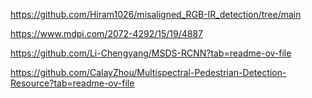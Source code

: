 https://github.com/Hiram1026/misaligned_RGB-IR_detection/tree/main

https://www.mdpi.com/2072-4292/15/19/4887

https://github.com/Li-Chengyang/MSDS-RCNN?tab=readme-ov-file


https://github.com/CalayZhou/Multispectral-Pedestrian-Detection-Resource?tab=readme-ov-file
